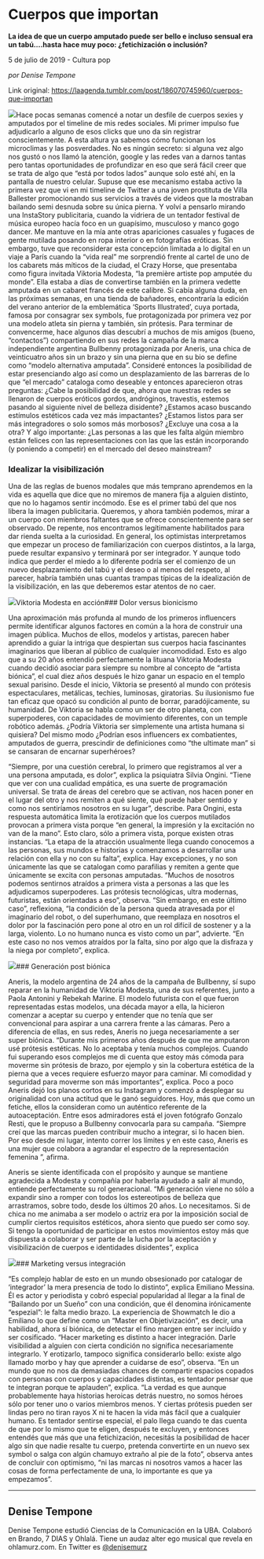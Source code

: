 # Cuerpos que importan

**La idea de que un cuerpo amputado puede ser bello e incluso sensual era un tabú….hasta hace muy poco: ¿fetichización o inclusión?**

5 de julio de 2019 - Cultura pop

_por Denise Tempone_

Link original: https://laagenda.tumblr.com/post/186070745960/cuerpos-que-importan

![](https://64.media.tumblr.com/f2b8407913cb75dc198e520f1c120535/c63f83904c958657-a8/s500x750/5e08935debac7408adb2fbef9fd6f40f36d05793.jpg)Hace pocas semanas comencé a notar un desfile de cuerpos sexies y amputados por el timeline de mis redes sociales. Mi primer impulso fue adjudicarlo a alguno de esos clicks que uno da sin registrar conscientemente. A esta altura ya sabemos cómo funcionan los microclimas y las posverdades. No es ningún secreto: si alguna vez algo nos gustó o nos llamó la atención, google y las redes van a darnos tantas pero tantas oportunidades de profundizar en eso que será fácil creer que se trata de algo que “está por todos lados” aunque solo esté ahí, en la pantalla de nuestro celular. Supuse que ese mecanismo estaba activo la primera vez que vi en mi timeline de Twitter a una joven prostituta de Villa Ballester promocionando sus servicios a través de videos que la mostraban bailando semi desnuda sobre su única pierna. Y volví a pensarlo mirando una InstaStory publicitaria, cuando la vidriera de un tentador festival de música europeo hacía foco en un guapísimo, musculoso y manco gogo dancer. Me mantuve en la mía ante otras apariciones casuales y fugaces de gente mutilada posando en ropa interior o en fotografías eróticas. Sin embargo, tuve que reconsiderar esta concepción limitada a lo digital en un viaje a París cuando la “vida real” me sorprendió frente al cartel de uno de los cabarets más míticos de la ciudad, el Crazy Horse, que presentaba como figura invitada Viktoria Modesta, “la première artiste pop amputée du monde”. Ella estaba a días de convertirse también en la primera vedette amputada en un cabaret francés de este calibre. Si cabía alguna duda, en las próximas semanas, en una tienda de bañadores, encontraría la edición del verano anterior de la emblemática ‘Sports Illustrated’, cuya portada, famosa por consagrar sex symbols, fue protagonizada por primera vez por una modelo atleta sin pierna y también, sin prótesis. Para terminar de convencerme, hace algunos días descubrí a muchos de mis amigos (bueno, “contactos”) compartiendo en sus redes la campaña de la marca independiente argentina Bullbenny protagonizada por Aneris, una chica de veinticuatro años sin un brazo y sin una pierna que en su bio se define como “modelo alternativa amputada”. Consideré entonces la posibilidad de estar presenciando algo así como un desplazamiento de las barreras de lo que “el mercado” cataloga como deseable y entonces aparecieron otras preguntas: ¿Cabe la posibilidad de que, ahora que nuestras redes se llenaron de cuerpos eróticos gordos, andróginos, travestis, estemos pasando al siguiente nivel de belleza disidente? ¿Estamos acaso buscando estímulos estéticos cada vez más impactantes? ¿Estamos listos para ser más integradores o solo somos más morbosos? ¿Excluye una cosa a la otra? Y algo importante: ¿Las personas a las que les falta algún miembro están felices con las representaciones con las que las están incorporando (y poniendo a competir) en el mercado del deseo mainstream?


### Idealizar la visibilización

Una de las reglas de buenos modales que más temprano aprendemos en la vida es aquella que dice que no miremos de manera fija a alguien distinto, que no lo hagamos sentir incómodo. Ese es el primer tabú del que nos libera la imagen publicitaria. Queremos, y ahora también podemos, mirar a un cuerpo con miembros faltantes que se ofrece conscientemente para ser observado. De repente, nos encontramos legítimamente habilitados para dar rienda suelta a la curiosidad. En general, los optimistas interpretamos que empezar un proceso de familiarización con cuerpos distintos, a la larga, puede resultar expansivo y terminará por ser integrador. Y aunque todo indica que perder el miedo a lo diferente podría ser el comienzo de un nuevo desplazamiento del tabú y el deseo o al menos del respeto, al parecer, habría también unas cuantas trampas típicas de la idealización de la visibilización, en las que deberemos estar atentos de no caer.


![](https://64.media.tumblr.com/f2b8407913cb75dc198e520f1c120535/c63f83904c958657-a8/s500x750/5e08935debac7408adb2fbef9fd6f40f36d05793.jpg)Viktoria Modesta en acción### Dolor versus bionicismo

Una aproximación más profunda al mundo de los primeros influencers permite identificar algunos factores en común a la hora de construir una imagen pública. Muchos de ellos, modelos y artistas, parecen haber aprendido a guiar la intriga que despiertan sus cuerpos hacia fascinantes imaginarios que liberan al público de cualquier incomodidad. Esto es algo que a su 20 años entendió perfectamente la lituana Viktoria Modesta cuando decidió asociar para siempre su nombre al concepto de “artista biónica”, el cual diez años después le hizo ganar un espacio en el templo sexual parisino. Desde el inicio, Viktoria se presentó al mundo con prótesis espectaculares, metálicas, techies, luminosas, giratorias. Su ilusionismo fue tan eficaz que opacó su condición al punto de borrar, paradójicamente, su humanidad. De Viktoria se habla como un ser de otro planeta, con superpoderes, con capacidades de movimiento diferentes, con un temple robótico además. ¿Podría Viktoria ser simplemente una artista humana si quisiera? Del mismo modo ¿Podrían esos influencers ex combatientes, amputados de guerra, prescindir de definiciones como “the ultimate man” si se cansaran de encarnar superhéroes? 


“Siempre, por una cuestión cerebral, lo primero que registramos al ver a una persona amputada, es dolor”, explica la psiquiatra Silvia Ongini. “Tiene que ver con una cualidad empática, es una suerte de programación universal. Se trata de áreas del cerebro que se activan, nos hacen poner en el lugar del otro y nos remiten a qué siente, qué puede haber sentido y como nos sentiríamos nosotros en su lugar”, describe. Para Ongini, esta respuesta automática limita la erotización que los cuerpos mutilados provocan a primera vista porque “en general, la impresión y la excitación no van de la mano”. Esto claro, sólo a primera vista, porque existen otras instancias. “La etapa de la atracción usualmente llega cuando conocemos a las personas, sus mundos e historias y comenzamos a desarrollar una relación con ella y no con su falta”, explica. Hay excepciones, y no son únicamente las que se catalogan como parafilias y remiten a gente que únicamente se excita con personas amputadas. “Muchos de nosotros podemos sentirnos atraídos a primera vista a personas a las que les adjudicamos superpoderes. Las prótesis tecnológicas, ultra modernas, futuristas, están orientadas a eso”, observa. “Sin embargo, en este último caso”, reflexiona, “la condición de la persona queda atravesada por el imaginario del robot, o del superhumano, que reemplaza en nosotros el dolor por la fascinación pero pone al otro en un rol difícil de sostener y a la larga, violento. Lo no humano nunca es visto como un par”, advierte. “En este caso no nos vemos atraídos por la falta, sino por algo que la disfraza y la niega por completo”, explica. 


![](https://64.media.tumblr.com/8b35d3a32fef5efdf88c7dc8410e7b14/c63f83904c958657-d6/s250x400/0fc358c110c7b37d87acb4aeeecc861faa7f8c3d.jpg)### Generación post biónica

Aneris, la modelo argentina de 24 años de la campaña de Bullbenny, sí supo reparar en la humanidad de Viktoria Modesta, una de sus referentes, junto a Paola Antonini y Rebekah Marine. El modelo futurista con el que fueron representadas estas modelos, una década mayor a ella, la hicieron comenzar a aceptar su cuerpo y entender que no tenía que ser convencional para aspirar a una carrera frente a las cámaras. Pero a diferencia de ellas, en sus redes, Aneris no juega necesariamente a ser super biónica. “Durante mis primeros años después de que me amputaron usé prótesis estéticas. No lo aceptaba y tenía muchos complejos. Cuando fui superando esos complejos me di cuenta que estoy más cómoda para moverme sin prótesis de brazo, por ejemplo y sin la cobertura estética de la pierna que a veces requiere esfuerzo mayor para caminar. Mi comodidad y seguridad para moverme son más importantes”, explica. Poco a poco Aneris dejó los planos cortos en su Instagram y comenzó a desplegar su originalidad con una actitud que le ganó seguidores. Hoy, más que como un fetiche, ellos la consideran como un auténtico referente de la autoaceptación. Entre esos admiradores está el joven fotógrafo Gonzalo Resti, que le propuso a Bullbenny convocarla para su campaña. “Siempre creí que las marcas pueden contribuir mucho a integrar, si lo hacen bien. Por eso desde mi lugar, intento correr los límites y en este caso, Aneris es una mujer que colabora a agrandar el espectro de la representación femenina ”, afirma. 


Aneris se siente identificada con el propósito y aunque se mantiene agradecida a Modesta y compañía por haberla ayudado a salir al mundo, entiende perfectamente su rol generacional. “Mi generación viene no sólo a expandir sino a romper con todos los estereotipos de belleza que arrastramos, sobre todo, desde los últimos 20 años. Lo necesitamos. Si de chica no me animaba a ser modelo o actriz era por la imposición social de cumplir ciertos requisitos estéticos, ahora siento que puedo ser como soy. Si tengo la oportunidad de participar en estos movimientos estoy más que dispuesta a colaborar y ser parte de la lucha por la aceptación y visibilización de cuerpos e identidades disidentes”, explica 


![](https://64.media.tumblr.com/e51462d71c82a1188621a96159b5d402/c63f83904c958657-f4/s250x400/61e82bd3883fd0c9903ad63bb82f6a5eb003b8d8.jpg)### Marketing versus integración

“Es complejo hablar de esto en un mundo obsesionado por catalogar de ‘integrador’ la mera presencia de todo lo distinto”, explica Emiliano Messina. Él es actor y periodista y cobró especial popularidad al llegar a la final de “Bailando por un Sueño” con una condición, que él denomina irónicamente “espezial”: le falta medio brazo. La experiencia de Showmatch le dio a Emiliano lo que define como un “Master en Objetivización”, es decir, una habilidad, ahora sí biónica, de detectar el fino margen entre ser incluído y ser cosificado. “Hacer marketing es distinto a hacer integración. Darle visibilidad a alguien con cierta condición no significa necesariamente integrarlo. Y erotizarlo, tampoco significa considerarlo bello: existe algo llamado morbo y hay que aprender a cuidarse de eso”, observa. “En un mundo que no nos da demasiadas chances de compartir espacios copados con personas con cuerpos y capacidades distintas, es tentador pensar que te integran porque te aplauden”, explica. “La verdad es que aunque probablemente haya historias heroicas detrás nuestro, no somos héroes sólo por tener uno o varios miembros menos. Y ciertas prótesis pueden ser lindas pero no tiran rayos X ni te hacen la vida más fácil que a cualquier humano. Es tentador sentirse especial, el palo llega cuando te das cuenta de que por lo mismo que te eligen, después te excluyen, y entonces entendés que más que una fetichización, necesitás la posibilidad de hacer algo sin que nadie resalte tu cuerpo, pretenda convertirte en un nuevo sex symbol o salga con algún chamuyo extraño al pie de la foto”, observa antes de concluir con optimismo, “ni las marcas ni nosotros vamos a hacer las cosas de forma perfectamente de una, lo importante es que ya empezamos”.




---

Denise Tempone
--------------

 Denise Tempone estudió Ciencias de la Comunicación en la UBA. Colaboró en Brando, 7 DIAS y Ohlalá. Tiene un audaz alter ego musical que revela en ohlamurz.com. En Twitter es [@denisemurz](https://twitter.com/denisemurz) 

